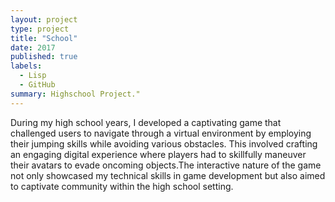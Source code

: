 ```yaml
---
layout: project
type: project
title: "School"
date: 2017
published: true
labels:
  - Lisp
  - GitHub
summary: Highschool Project."
---
```




During my high school years, I developed a captivating game that challenged users to navigate through a virtual environment by employing their jumping skills while avoiding various obstacles. This involved crafting an engaging digital experience where players had to skillfully maneuver their avatars to evade oncoming objects.The interactive nature of the game not only showcased my technical skills in game development but also aimed to captivate community within the high school setting.
